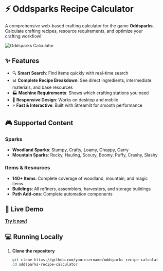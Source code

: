 # ⚡ Oddsparks Recipe Calculator

A comprehensive web-based crafting calculator for the game **Oddsparks**. Calculate crafting recipes, resource requirements, and optimize your crafting workflow!

![Oddsparks Calculator](docs/screenshots/main-interface.png)

## ✨ Features

- 🔍 **Smart Search**: Find items quickly with real-time search
- 📊 **Complete Recipe Breakdown**: See direct ingredients, intermediate materials, and base resources
- 🏭 **Machine Requirements**: Shows which crafting stations you need
- 📱 **Responsive Design**: Works on desktop and mobile
- ⚡ **Fast & Interactive**: Built with Streamlit for smooth performance

## 🎮 Supported Content

### Sparks
- **Woodland Sparks**: Stumpy, Crafty, Loamy, Choppy, Carry
- **Mountain Sparks**: Rocky, Hauling, Scouty, Boomy, Puffy, Crashy, Slashy

### Items & Resources
- **140+ Items**: Complete coverage of woodland, mountain, and magic items
- **Buildings**: All refiners, assemblers, harvesters, and storage buildings
- **Path Add-ons**: Complete automation components

## 🚀 Live Demo

**[Try it now!](https://your-username-oddsparks-calculator.streamlit.app)**

## 💻 Running Locally

1. **Clone the repository**
   ```bash
   git clone https://github.com/yourusername/oddsparks-recipe-calculator.git
   cd oddsparks-recipe-calculator
